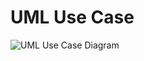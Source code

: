 # UML Use Case

![UML Use Case Diagram](http://www.plantuml.com/plantuml/proxy?src=https://raw.githubusercontent.com/schlumpfen/umlcheatsheet/main/1_Usecase/usecase1.puml)

